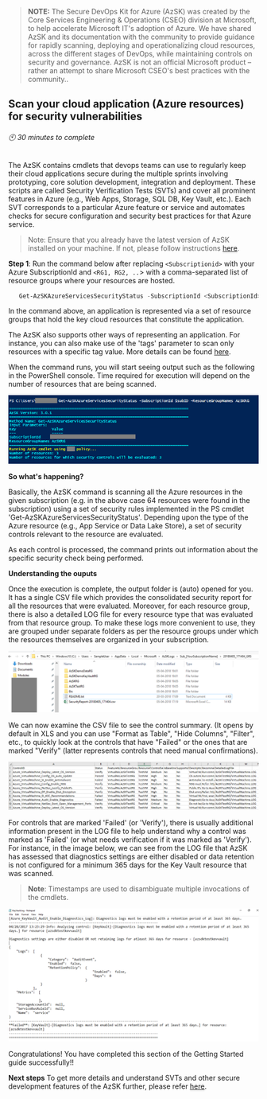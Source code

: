 
> <b>NOTE:</b>
> The Secure DevOps Kit for Azure (AzSK) was created by the Core Services Engineering & Operations (CSEO) division at Microsoft, to help accelerate Microsoft IT's adoption of Azure. We have shared AzSK and its documentation with the community to provide guidance for rapidly scanning, deploying and operationalizing cloud resources, across the different stages of DevOps, while maintaining controls on security and governance.
AzSK is not an official Microsoft product – rather an attempt to share Microsoft CSEO's best practices with the community..

## Scan your cloud application (Azure resources) for security vulnerabilities
###### :clock10: 30 minutes to complete
The AzSK contains cmdlets that devops teams can use to regularly keep their cloud applications
secure during the multiple sprints involving prototyping, core solution development, integration
and deployment.
These scripts are called Security Verification Tests (SVTs) and cover all prominent features in 
Azure (e.g., Web Apps, Storage, SQL DB, Key Vault, etc.). Each SVT corresponds to a particular
Azure feature or service and automates checks for secure configuration and security best practices 
for that Azure service.


> Note: Ensure that you already have the latest version of AzSK installed on your machine. 
> If not, please follow instructions [here](../00a-Setup/Readme.md).  

**Step 1**: Run the command below after replacing `<Subscriptionid>` with your Azure SubscriptionId 
and `<RG1, RG2, ..`> with a comma-separated list of resource groups where your resources are hosted.
```PowerShell
   Get-AzSKAzureServicesSecurityStatus -SubscriptionId <SubscriptionId> -ResourceGroupNames <RG1, RG2,...etc.>
```

In the command above, an application is represented via a set of resource groups that hold the key 
cloud resources that constitute the application.
 
The AzSK also supports other ways of representing an application.
For instance, you can also make use of the 'tags' parameter to scan only resources with 
a specific tag value. More details can be found [here](../02-Secure-Development/Readme.md#execute-svts-for-specific-resource-groups-or-tagged-resources). 

When the command runs, you will start seeing output such as the following in the PowerShell console. 
Time required for execution will depend on the number of resources that are being scanned.    

![00_ServicesSecurity_Status](../Images/00_ServicesSecurity_Status.PNG)  

**So what's happening?** 

Basically, the AzSK command is scanning all the Azure resources in the given subscription (e.g. in the 
above case 64 resources were found in the subscription) using a set of security rules 
implemented in the PS cmdlet 'Get-AzSKAzureServicesSecurityStatus'. Depending upon the type 
of the Azure resource (e.g., App Service or Data Lake Store), a set of security controls
relevant to the resource are evaluated. 

As each control is processed, the command prints out information about the specific security check being 
performed. 


**Understanding the ouputs** 

Once the execution is complete, the output folder is (auto) opened for you. 
It has a single CSV file which provides the consolidated security report for all the resources 
that were evaluated. Moreover, for each resource group, there is also a detailed LOG file for 
every resource type that was evaluated from that resource group. 
To make these logs more convenient to use, they are grouped under separate folders as per 
the resource groups under which the resources themselves are organized in your subscription. 

![00_ServiceSecurity_OP_Folder](../Images/00_ServiceSecurity_OP_Folder.PNG)  

We can now examine the CSV file to see the control summary. (It opens by default in XLS and you can 
use "Format as Table", "Hide Columns", "Filter", etc., to quickly look at the controls that have "Failed" 
or the ones that are marked "Verify" (latter represents controls that need manual confirmations).  

![00_Service_Status_OP_CSV](../Images/00_Service_Status_OP_CSV.PNG)  

For controls that are marked 'Failed' (or 'Verify'), there is usually additional information present in 
the LOG file to help understand why a control was marked as 'Failed' (or what needs verification if it 
was marked as 'Verify'). 
For instance, in the image below, we can see from the LOG file that AzSK has assessed that 
diagnostics settings are either disabled or data retention is not configured for a minimum 365 days 
for the Key Vault resource that was scanned.

> **Note**: Timestamps are used to disambiguate multiple invocations of the cmdlets.  

![00_ServicesSecurity_Status_OP_Log](../Images/00_ServicesSecurity_Status_OP_Log.png)  

Congratulations! You have completed this section of the Getting Started guide successfully!!

**Next steps** 
To get more details and understand SVTs and other secure development features of the AzSK further, 
please refer [here](../02-Secure-Development/Readme.md).
